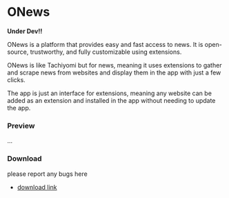 # ONews
**Under Dev!!**    

ONews is a platform that provides easy and fast access to news. It is open-source, trustworthy, and fully customizable using extensions.          

ONews is like Tachiyomi but for news, meaning it uses extensions to gather and scrape news from websites and display them in the app with just a few  clicks.           

The app is just an interface for extensions, meaning any website can be added as an extension and installed in the app without needing to update the app.





### Preview
...

### Download
please report any bugs here
- [download link](https://github.com/TheOpenNews/ONews/releases/download/v0.1.0/onews.apk)
